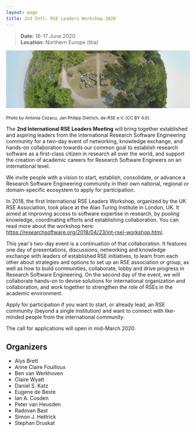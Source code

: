 ```yaml
---
layout: page
title: 2nd Intl. RSE Leaders Workshop 2020
---
```


> **Date:** 16-17 June 2020  
> **Location:** Northern Europe (tba)

![Edited group photo from the deRSE19 conference.](./img/derse.png)

<span style="font-size:smaller">Photo by Antonia Cozacu, Jan Philipp Dietrich, de-RSE e.V. (CC BY 4.0).</span>

The **2nd International RSE Leaders Meeting** will bring together established and aspiring leaders from the 
international Research Software Engineering community for a two-day event of networking, knowledge exchange, 
and hands-on collaboration towards our common goal to establish research software as a first-class citizen in 
research all over the world, and support the creation of academic careers for Research Software Engineers on 
an international level.

We invite people with a vision to start, establish, consolidate, or advance a Research Software Engineering 
community in their own national, regional or domain-specific ecosystem to apply for participation.

In 2018, the first International RSE Leaders Workshop, organized by the UK RSE Association, took place at 
the Alan Turing Institute in London, UK.
It aimed at improving access to software expertise in research, by pooling knowledge, coordinating efforts 
and establishing collaboration.
You can read more about the workshop here: <https://researchsoftware.org/2018/04/23/int-rsel-workshop.html>.


This year's two-day event is a continuation of that collaboration.
It features one day of presentations, discussions, networking and knowledge exchange with leaders of 
established RSE initiatives, to learn from each other about strategies and options to set up an RSE 
association or group, as well as how to build communities, collaborate, lobby and drive progress in 
Research Software Engineering.
On the second day of the event, we will collaborate hands-on to devise solutions for international 
organization and collaboration, and work together to strengthen the role of RSEs in the academic environment.

Apply for participation if you want to start, or already lead, an RSE community (beyond a single institution) 
and want to connect with like-minded people from the international community.

The call for applications will open in mid-March 2020.

## Organizers

- Alys Brett
- Anne Claire Fouilloux
- Ben van Werkhoven
- Claire Wyatt
- Daniel S. Katz
- Eugene de Beste
- Ian A. Cosden
- Peter van Heusden
- Radovan Bast
- Simon J. Hettrick
- Stephan Druskat <!-- (de-RSE / German Aerospace Center (DLR), Friedrich Schiller University Jena, Humboldt-Universität zu Berlin / Germany) -->